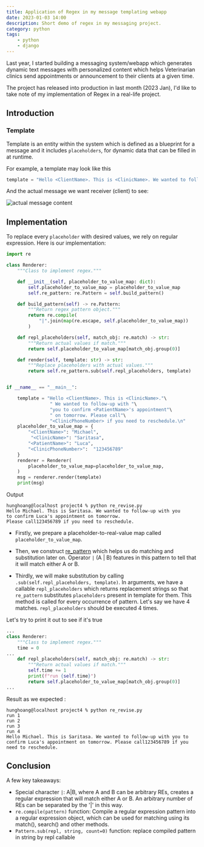 ```yaml
---
title: Application of Regex in my message templating webapp
date: 2023-01-03 14:00
description: Short demo of regex in my messaging project.
category: python
tags:
    - python
    - django
---
```


Last year, I started building a messaging system/webapp which generates dynamic text messages with personalized content which helps Veterinarian clinics send appointments or announcement to their clients at a given time.

The project has released into production in last month (2023 Jan), I'd like to take note of my implementation of Regex in a real-life project.

## Introduction
### Template

Template is an entity within the system which is defined as a blueprint for a message and it includes
`placeholders`, for dynamic data that can be filled in at runtime.

For example, a template may look like this
```python
template = "Hello <ClientName>. This is <ClinicName>. We wanted to follow-up with you to confirm <PatientName>'s appointment on tomorrow. Please call <LocationPhone> if you need to reschedule.\n"
```

And the actual message we want receiver (client) to see:

![actual message content](https://hlogs-bucket.s3.ap-southeast-1.amazonaws.com/Screen+Shot+2023-01-03+at+2.56.38+PM.png)


## Implementation

To replace every `placeholder` with desired values, we rely on regular expression. Here is our implementation:

```python
import re

class Renderer:
    """Class to implement regex."""

    def __init__(self, placeholder_to_value_map: dict):
        self.placeholder_to_value_map = placeholder_to_value_map
        self.re_pattern: re.Pattern = self.build_pattern()

    def build_pattern(self) -> re.Pattern:
        """Return regex pattern object."""
        return re.compile(
            "|".join(map(re.escape, self.placeholder_to_value_map))
        )

    def repl_placeholders(self, match_obj: re.match) -> str:
        """Return actual values if match."""
        return self.placeholder_to_value_map[match_obj.group(0)]

    def render(self, template: str) -> str:
        """Replace placeholders with actual values."""
        return self.re_pattern.sub(self.repl_placeholders, template)


if __name__ == "__main__":

    template = "Hello <ClientName>. This is <ClinicName>."\
                " We wanted to follow-up with "\
                "you to confirm <PatientName>'s appointment"\
                " on tomorrow. Please call"\
                "<ClinicPhoneNumber> if you need to reschedule.\n"
    placeholder_to_value_map = {
        "<ClientName>": "Michael",
         "<ClinicName>": "Saritasa",
        "<PatientName>": "Luca",
        "<ClinicPhoneNumber>":  "123456789"
    }
    renderer = Renderer(
        placeholder_to_value_map=placeholder_to_value_map,
    )
    msg = renderer.render(template)
    print(msg)

```

Output
```shell
hunghoang@localhost project4 % python re_revise.py
Hello Michael. This is Saritasa. We wanted to follow-up with you 
to confirm Luca's appointment on tomorrow. 
Please call123456789 if you need to reschedule.
```


- Firstly, we prepare a placeholder-to-real-value map called `placeholder_to_value_map`.

- Then, we construct [re_pattern](https://docs.python.org/3/library/re.html) which helps us do matching and substitution later on.
Operator `|` (A | B) features in this pattern to tell that it will match either A or B.

- Thirdly, we will make substitution by calling `.sub(self.repl_placeholders, template)`.
In arguments, we have a callable `repl_placeholders` which returns replacement strings so that `re_pattern` substitutes `placeholders` present in template for them.
This method is called for every occurrence of pattern. Let's say we have 4 matches. `repl_placeholders` should be executed 4 times.

Let's try to print it out to see if it's true
```python
...
class Renderer:
    """Class to implement regex."""
    time = 0
...
    def repl_placeholders(self, match_obj: re.match) -> str:
        """Return actual values if match."""
        self.time += 1
        print(f"run {self.time}")
        return self.placeholder_to_value_map[match_obj.group(0)]
...
```

Result as we expected   :
```shell
hunghoang@localhost project4 % python re_revise.py
run 1
run 2
run 3
run 4
Hello Michael. This is Saritasa. We wanted to follow-up with you to confirm Luca's appointment on tomorrow. Please call123456789 if you need to reschedule.
```


## Conclusion

A few key takeaways:

* Special character `|`: A|B, where A and B can be arbitrary REs, creates a regular expression that will match either A or B. An arbitrary number of REs can be separated by the '|' in this way.
* `re.compile(pattern)` function: Compile a regular expression pattern into a regular expression object, which can be used for matching using its match(), search() and other methods.
* `Pattern.sub(repl, string, count=0)` function: replace compiled pattern in string by repl callable
